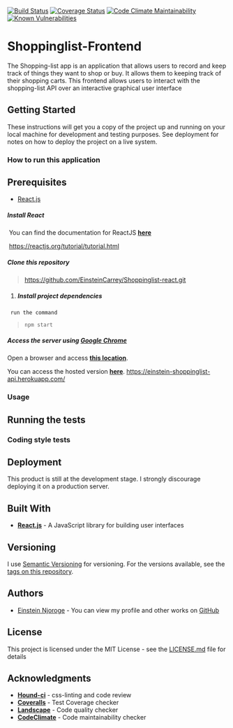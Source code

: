 [![Build Status](https://travis-ci.org/EinsteinCarrey/Shoppinglist-react.svg?branch=develop)](https://travis-ci.org/EinsteinCarrey/Shoppinglist-react)
[![Coverage Status](https://coveralls.io/repos/github/EinsteinCarrey/Shoppinglist-react/badge.svg?branch=develop)](https://coveralls.io/github/EinsteinCarrey/Shoppinglist-react?branch=develop)
[![Code Climate Maintainability](https://api.codeclimate.com/v1/badges/fd833fcbdf8581228d01/maintainability)](https://codeclimate.com/github/EinsteinCarrey/Shoppinglist-react/maintainability)
[![Known Vulnerabilities](https://snyk.io/test/github/einsteincarrey/shoppinglist-react/badge.svg)](https://snyk.io/org/einsteincarrey/project/024dad25-698d-4260-96c6-914298f07396)





# Shoppinglist-Frontend

The Shopping-list app is an application that allows users to record and keep track of things they want to shop or buy. It allows them to keeping track of their shopping carts. This frontend allows users to interact with the shopping-list API over an interactive graphical user interface

## Getting Started

These instructions will get you a copy of the project up and running on your local machine for development and testing purposes. See deployment for notes on how to deploy the project on a live system.

### How to run this application

## Prerequisites
* [React.js](https://reactjs.org/)

##### Install React

​	You can find the documentation for ReactJS **[here](https://reactjs.org/tutorial/tutorial.html)**

​	https://reactjs.org/tutorial/tutorial.html

##### Clone this repository

> https://github.com/EinsteinCarrey/Shoppinglist-react.git

   1. ##### Install project dependencies

     run the command 


> `npm start`


##### Access the server using [Google Chrome](https://www.google.com/chrome/browser/desktop/index.html)

Open a browser and access **[this location](http://localhost:3000/)**.

You can access the hosted version  **[here](https://einstein-shoppinglist-api.herokuapp.com/apidocs/)**.
https://einstein-shoppinglist-api.herokuapp.com/


### Usage

## Running the tests

### Coding style tests



## Deployment

This product is still at the development stage. I strongly discourage deploying it on a production server.

## Built With

* [**React.js**](https://reactjs.org/) - A JavaScript library for building user interfaces

## Versioning

I use [Semantic Versioning](http://semver.org/) for versioning. For the versions available, see the [tags on this repository](https://github.com/EinsteinCarrey/Shoppinglist-react/tags).

## Authors

* [Einstein Njoroge](https://github.com/EinsteinCarrey) - You can view my profile and other works on [GitHub](https://github.com/EinsteinCarrey)

## License

This project is licensed under the MIT License - see the [LICENSE.md](LICENSE.md) file for details

## Acknowledgments

* [**Hound-ci**](https://github.com/houndci-bot) - css-linting and code review
* **[Coveralls](https://coveralls.io/)** - Test Coverage checker
* **[Landscape](https://landscape.io/)** - Code quality checker
* **[CodeClimate](https://codeclimate.com)** - Code maintainability checker